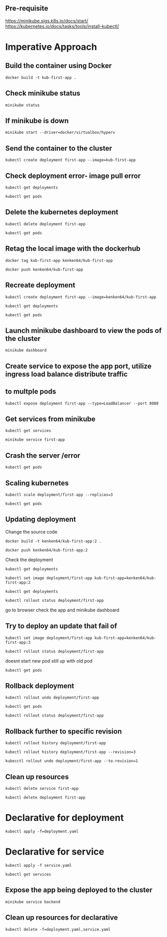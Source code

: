 ## Pre-requisite
https://minikube.sigs.k8s.io/docs/start/
https://kubernetes.io/docs/tasks/tools/install-kubectl/

# Imperative Approach

## Build the container using Docker

```
docker build -t kub-first-app .
```

## Check minikube status
```
minikube status
```
## If minikube is down
```
minikube start --driver=docker/virtualbox/hyperv
```

## Send the container to the cluster
```
kubectl create deployment first-app --image=kub-first-app
```

## Check deployment error- image pull error

```
kubectl get deployments
```

```
kubectl get pods
```

## Delete the kubernetes deployment

```
kubectl delete deployment first-app
```

```
kubectl get pods
```

## Retag the local image with the dockerhub 

```
docker tag kub-first-app kenken64/kub-first-app
```

```
docker push kenken64/kub-first-app
```

## Recreate deployment
```
kubectl create deployment first-app --image=kenken64/kub-first-app
```

```
kubectl get deployments
```

```
kubectl get pods
```

## Launch minikube dashboard to view the pods of the  cluster

```
minikube dashboard
```

## Create service to expose the app port, utilize ingress load balance distribute traffic  
## to multple pods

```
kubectl expose deployment first-app --type=LoadBalancer --port 8080
```

## Get services from minikube

```
kubectl get services
```

```
minikube service first-app
```

## Crash the server /error

```
kubectl get pods
```

## Scaling kubernetes

```
kubectl scale deployment/first-app --replicas=3
```

```
kubectl get pods
```

## Updating deployment

Change the source code

```
docker build -t kenken64/kub-first-app:2 .
```

```
docker push kenken64/kub-first-app:2
```

Check the deployment

```
kubectl get deployments
```

```
kubectl set image deployment/first-app kub-first-app=kenken64/kub-first-app:2
```

```
kubectl get deployments
```


```
kubectl rollout status deployment/first-app
```

go to browser check the app and minikube dashboard


## Try to deploy an update that fail of

```
kubectl set image deployment/first-app kub-first-app=kenken64/kub-first-app:3
```

```
kubectl rollout status deployment/first-app 
```

doesnt start new pod still up with old pod

```
kubectl get pods
```

## Rollback deployment

```
kubectl rollout undo deployment/first-app
```

```
kubectl get pods
```

```
kubectl rollout status deployment/first-app
```

## Rollback further to specific revision

```
kubectl rollout history deployment/first-app
```

```
kubectl rollout history deployment/first-app --revision=3
```

```
kubecctl rollout undo deployment/first-app --to-revision=1
```

## Clean up resources

```
kubectl delete service first-app
```

```
kubectl delete deployment first-app
```


# Declarative for deployment

```
kubectl apply -f=deployment.yaml
```

# Declarative for service

```
kubectl apply -f service.yaml
```

```
kubectl get services
```

## Expose the app being deployed to the cluster
```
minikube service backend
```

## Clean up resources for declarative

```
kubectl delete -f=deployment.yaml,service.yaml
```

